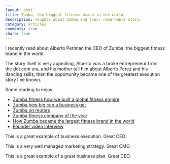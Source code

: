 ```yaml
---
layout: post
title: Zumba, the biggest fitness brand in the world
description: Toughts about Zumba and their remarkable story.
category: articles
comments: true
share: true
---
```


I recently read about Alberto Perlman the CEO of Zumba, the biggest fitness brand
in the world.

The story itself is very appealing, Alberto was a broke entrepreneur from the dot com
era, and his mother tell him about Alberto Perez and his dancing skills, then the
opportunity became one of the greatest execution story I've known.

Some reading to enjoy:

- [Zumba fitness how we built a global fitness empire](http://www.inc.com/zumba/zumba-fitness-how-we-built-a-global-fitness-empire.html)
- [Zumba how big can a business get](http://www.inc.com/magazine/201212/leigh-buchanan/zumba-how-big-can-a-business-get/company-of-the-year-2012.html)
- [Zumba on reuters](http://www.reuters.com/article/2012/06/24/us-usa-zumba-idUSBRE85N06M20120624)
- [Zumba fitness company of the year](http://www.inc.com/magazine/201212/leigh-buchanan/zumba-fitness-company-of-the-year-2012.html)
- [How Zumba became the largest fitness brand in the world](http://www.businessinsider.com/how-zumba-became-the-largest-fitness-brand-in-the-world-2012-12)
- [Founder video interview](http://losinformantes.noticiascaracol.com/el-rey-zumba-el-colombiano-que-puso-adelgazar-al-834-historia)

This is a great example of business execution. Great CEO.

This is a very well managed marketing strategy. Great CMO.

This is a great example of a great business plan. Great CEO.
